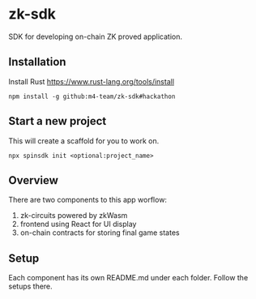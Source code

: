 # zk-sdk

SDK for developing on-chain ZK proved application.

## Installation

Install Rust
https://www.rust-lang.org/tools/install

`npm install -g github:m4-team/zk-sdk#hackathon`

## Start a new project

This will create a scaffold for you to work on.

`npx spinsdk init <optional:project_name>`

## Overview

There are two components to this app worflow:

1. zk-circuits powered by zkWasm
2. frontend using React for UI display
3. on-chain contracts for storing final game states

## Setup

Each component has its own README.md under each folder. Follow the setups there.
